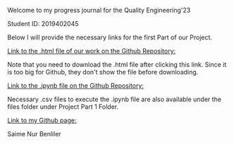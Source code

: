 Welcome to my progress journal for the Quality Engineering'23

Student ID: 2019402045

Below I will provide the necessary links for the first Part of our Project.

[Link to the .html file of our work on the Github Repository:](https://github.com/BU-IE-423/fall-23-SNB2908/blob/07dc3a4a7ced7513354707b3f794f676d8bf06d3/files/Project_part1.html)

Note that you need to download the .html file after clicking this link. Since it is too big for Github, they don't show the file before downloading.

[Link to the .ipynb file on the Github Repository:](https://github.com/BU-IE-423/fall-23-SNB2908/blob/07dc3a4a7ced7513354707b3f794f676d8bf06d3/files/Project%20Part%201/Project_part1.ipynb)

Necessary .csv files to execute the .ipynb file are also available under the files folder under Project Part 1 Folder.


[Link to my Github page:](https://bu-ie-423.github.io/fall-23-SNB2908/)

Saime Nur Benliler
